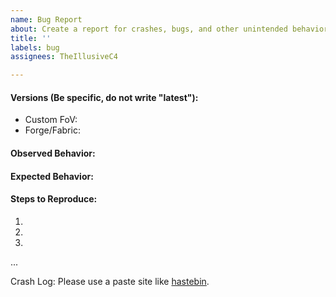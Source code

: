 ```yaml
---
name: Bug Report
about: Create a report for crashes, bugs, and other unintended behavior
title: ''
labels: bug
assignees: TheIllusiveC4

---
```


<!--
#### Notice
Please reproduce all issues without any other unnecessary mods before submitting.
-->
#### Versions (Be specific, do not write "latest"):
* Custom FoV:
* Forge/Fabric:
#### Observed Behavior:
#### Expected Behavior:
#### Steps to Reproduce:
1.
2.
3.
...

Crash Log: Please use a paste site like [hastebin](https://hastebin.com/).
